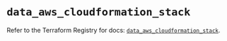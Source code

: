# `data_aws_cloudformation_stack`

Refer to the Terraform Registry for docs: [`data_aws_cloudformation_stack`](https://registry.terraform.io/providers/hashicorp/aws/6.11.0/docs/data-sources/cloudformation_stack).
